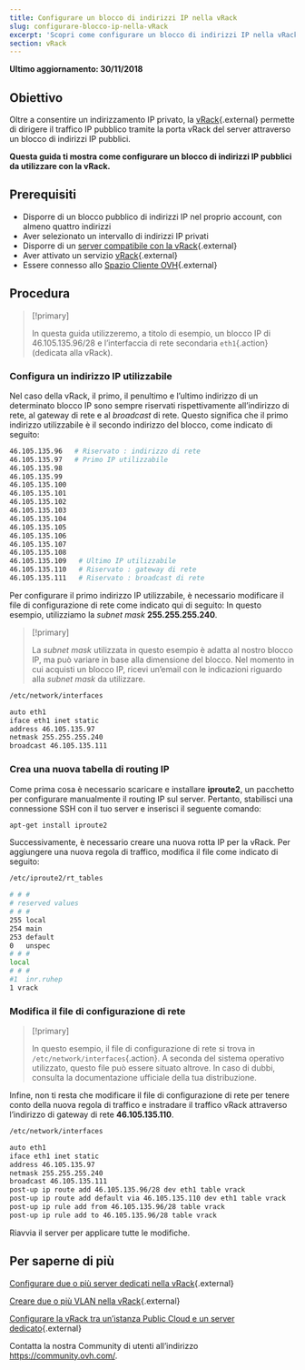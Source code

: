```yaml
---
title: Configurare un blocco di indirizzi IP nella vRack
slug: configurare-blocco-ip-nella-vRack
excerpt: 'Scopri come configurare un blocco di indirizzi IP nella vRack'
section: vRack
---
```


**Ultimo aggiornamento: 30/11/2018**

## Obiettivo

Oltre a consentire un indirizzamento IP privato, la [vRack](https://www.ovh.it/soluzioni/vrack/){.external} permette di dirigere il traffico IP pubblico tramite la porta vRack del server attraverso un blocco di indirizzi IP pubblici.

**Questa guida ti mostra come configurare un blocco di indirizzi IP pubblici da utilizzare con la vRack.**


## Prerequisiti

* Disporre di un blocco pubblico di indirizzi IP nel proprio account, con almeno quattro indirizzi
* Aver selezionato un intervallo di indirizzi IP privati
* Disporre di un [server compatibile con la vRack](https://www.ovh.it/server_dedicati/){.external}
* Aver attivato un servizio [vRack](https://www.ovh.it/soluzioni/vrack/){.external}
* Essere connesso allo [Spazio Cliente OVH](https://www.ovh.com/auth/?action=gotomanager){.external}


## Procedura

> [!primary]
>
> In questa guida utilizzeremo, a titolo di esempio, un blocco IP di 46.105.135.96/28 e l’interfaccia di rete secondaria `eth1`{.action} (dedicata alla vRack).
>

### Configura un indirizzo IP utilizzabile

Nel caso della vRack, il primo, il penultimo e l’ultimo indirizzo di un determinato blocco IP sono sempre riservati rispettivamente all’indirizzo di rete, al gateway di rete e al *broadcast* di rete. Questo significa che il primo indirizzo utilizzabile è il secondo indirizzo del blocco, come indicato di seguito:

```sh
46.105.135.96   # Riservato : indirizzo di rete
46.105.135.97   # Primo IP utilizzabile
46.105.135.98
46.105.135.99
46.105.135.100
46.105.135.101
46.105.135.102
46.105.135.103
46.105.135.104
46.105.135.105
46.105.135.106
46.105.135.107
46.105.135.108
46.105.135.109   # Ultimo IP utilizzabile
46.105.135.110   # Riservato : gateway di rete  
46.105.135.111   # Riservato : broadcast di rete
```

Per configurare il primo indirizzo IP utilizzabile, è necessario modificare il file di configurazione di rete come indicato qui di seguito: In questo esempio, utilizziamo la <i>subnet mask </i>**255.255.255.240**.

> [!primary]
>
> La <i>subnet mask</i> utilizzata in questo esempio è adatta al nostro blocco IP, ma può variare in base alla dimensione del blocco. Nel momento in cui acquisti un blocco IP, ricevi un’email con le indicazioni riguardo alla <i>subnet mask</i> da utilizzare.
>


```sh
/etc/network/interfaces

auto eth1
iface eth1 inet static
address 46.105.135.97
netmask 255.255.255.240
broadcast 46.105.135.111
```

### Crea una nuova tabella di routing IP

Come prima cosa è necessario scaricare e installare **iproute2**, un pacchetto per configurare manualmente il routing IP sul server. Pertanto, stabilisci una connessione SSH con il tuo server e inserisci il seguente comando:



```sh
apt-get install iproute2
```

Successivamente, è necessario creare una nuova rotta IP per la vRack. Per aggiungere una nuova regola di traffico, modifica il file come indicato di seguito:

```sh
/etc/iproute2/rt_tables

# # #
# reserved values
# # #
255	local
254	main
253	default
0	unspec
# # #
local
# # #
#1	inr.ruhep
1 vrack
```

### Modifica il file di configurazione di rete

> [!primary]
>
> In questo esempio, il file di configurazione di rete si trova in `/etc/network/interfaces`{.action}. A seconda del sistema operativo utilizzato, questo file può essere situato altrove. In caso di dubbi, consulta la documentazione ufficiale della tua distribuzione.
>

Infine, non ti resta che modificare il file di configurazione di rete per tenere conto della nuova regola di traffico e instradare il traffico vRack attraverso l’indirizzo di gateway di rete **46.105.135.110**.

```sh
/etc/network/interfaces

auto eth1
iface eth1 inet static
address 46.105.135.97
netmask 255.255.255.240
broadcast 46.105.135.111
post-up ip route add 46.105.135.96/28 dev eth1 table vrack
post-up ip route add default via 46.105.135.110 dev eth1 table vrack
post-up ip rule add from 46.105.135.96/28 table vrack
post-up ip rule add to 46.105.135.96/28 table vrack
```

Riavvia il server per applicare tutte le modifiche.


## Per saperne di più

[Configurare due o più server dedicati nella vRack](https://docs.ovh.com/it/dedicated/configurare-server-dedicati-vrack/){.external}

[Creare due o più VLAN nella vRack](https://docs.ovh.com/it/dedicated/creare-vlan-vrack/){.external}

[Configurare la vRack tra un’istanza Public Cloud e un server dedicato](https://docs.ovh.com/it/dedicated/configurare-vrack-tra-pci-e-server-dedicato/){.external}

Contatta la nostra Community di utenti all’indirizzo <https://community.ovh.com/>.
